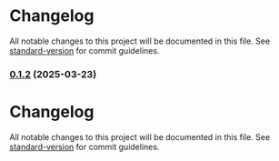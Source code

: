 # Changelog

All notable changes to this project will be documented in this file. See [standard-version](https://github.com/conventional-changelog/standard-version) for commit guidelines.

### [0.1.2](https://github.com/nguyenphatit/next-base/compare/v0.1.1...v0.1.2) (2025-03-23)

# Changelog

All notable changes to this project will be documented in this file. See [standard-version](https://github.com/conventional-changelog/standard-version) for commit guidelines.

